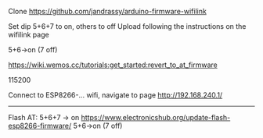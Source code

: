 Clone https://github.com/jandrassy/arduino-firmware-wifilink

Set dip 5+6+7 to on, others to off
Upload following the instructions on the wifilink page

5+6->on (7 off)

https://wiki.wemos.cc/tutorials:get_started:revert_to_at_firmware

115200

Connect to ESP8266-... wifi, navigate to page http://192.168.240.1/

------------------------
 Flash AT:
 5+6+7 -> on
 https://www.electronicshub.org/update-flash-esp8266-firmware/
 5+6->on (7 off)